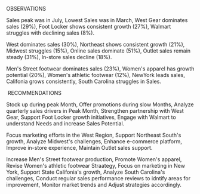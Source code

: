 OBSERVATIONS

Sales peak was in July,
Lowest Sales was in March,
West Gear dominates sales (29%),
Foot Locker shows consistent growth (27%),
Walmart struggles with declining sales (8%).

West dominates sales (30%),
Northeast shows consistent growth (21%),
Midwest struggles (15%),
Online sales dominate (51%),
Outlet sales remain steady (31%),
In-store sales decline (18%).

Men's Street footwear dominates sales (23%),
Women's apparel has growth potential (20%),
Women's athletic footwear (12%),
NewYork leads sales,
Califonia grows consistently,
South Carolina struggles in Sales.

 RECOMMENDATIONS

Stock up during peak Month,
Offer promotions during slow Months,
Analyze quarterly sales drivers in Peak Month,
Strengthen partnership with West Gear,
Support Foot Locker growth initiatives,
Engage with Walmart to understand Needs and increase Sales Potential.

Focus marketing efforts in the West Region,
Support Northeast South's growth,
Analyze Midwest's challenges,
Enhance e-commerce platform,
Improve in-store experience,
Maintain Outlet sales support.

Increase Men's Street footwear production,
Promote Women's apparel,
Revise Women's athletic footwear Straategy,
Focus on marketing in New York,
Support State Califonia's growth,
Analyze South Carolina's challenges,
Conduct regular sales performance reviews to idntify areas for improvement,
Monitor market trends and Adjust strategies accordingly.

 
